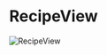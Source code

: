 # RecipeView
![RecipeView](https://user-images.githubusercontent.com/101534537/217750150-b9dbb6d4-95d7-4aa6-bd4f-ac17f28879b6.jpg)
